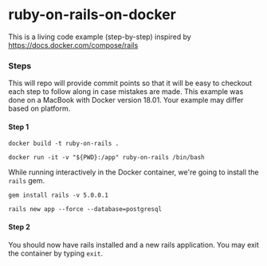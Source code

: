 # ruby-on-rails-on-docker

This is a living code example (step-by-step) inspired by
https://docs.docker.com/compose/rails

### Steps

This will repo will provide commit points so that it will be
easy to checkout each step to follow along in case mistakes
are made. This example was done on a MacBook with Docker
version 18.01. Your example may differ based on platform.

#### Step 1

    docker build -t ruby-on-rails .

    docker run -it -v "${PWD}:/app" ruby-on-rails /bin/bash

While running interactively in the Docker container, we're going to install the
`rails` gem.

    gem install rails -v 5.0.0.1

    rails new app --force --database=postgresql

#### Step 2

You should now have rails installed and a new rails
application. You may exit the container by typing `exit`.

